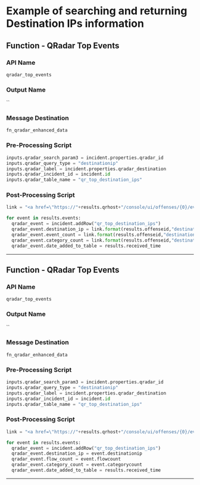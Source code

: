 <!--
    DO NOT MANUALLY EDIT THIS FILE
    THIS FILE IS AUTOMATICALLY GENERATED WITH resilient-sdk codegen
-->

# Example of searching and returning Destination IPs information

## Function - QRadar Top Events

### API Name
`qradar_top_events`

### Output Name
``

### Message Destination
`fn_qradar_enhanced_data`

### Pre-Processing Script
```python
inputs.qradar_search_param3 = incident.properties.qradar_id
inputs.qradar_query_type = "destinationip"
inputs.qradar_label = incident.properties.qradar_destination
inputs.qradar_incident_id = incident.id
inputs.qradar_table_name = "qr_top_destination_ips"
```

### Post-Processing Script
```python
link = "<a href=\"https://"+results.qrhost+"/console/ui/offenses/{0}/events?filter={1}%3B%3D%3B%3B{2}&page=1&pagesize=10\" target=\"_blank\">{3}</a>"

for event in results.events:
  qradar_event = incident.addRow("qr_top_destination_ips")
  qradar_event.destination_ip = link.format(results.offenseid,"destinationip",event.destinationip,event.destinationip)
  qradar_event.event_count = link.format(results.offenseid,"destinationip",event.destinationip,event.eventcount)
  qradar_event.category_count = link.format(results.offenseid,"destinationip",event.destinationip,event.categorycount)
  qradar_event.date_added_to_table = results.received_time
```

---

## Function - QRadar Top Events

### API Name
`qradar_top_events`

### Output Name
``

### Message Destination
`fn_qradar_enhanced_data`

### Pre-Processing Script
```python
inputs.qradar_search_param3 = incident.properties.qradar_id
inputs.qradar_query_type = "destinationip"
inputs.qradar_label = incident.properties.qradar_destination
inputs.qradar_incident_id = incident.id
inputs.qradar_table_name = "qr_top_destination_ips"
```

### Post-Processing Script
```python
link = "<a href=\"https://"+results.qrhost+"/console/ui/offenses/{0}/events?filter={1}%3B%3D%3B%3B{2}&page=1&pagesize=10\" target=\"_blank\">{3}</a>"

for event in results.events:
  qradar_event = incident.addRow("qr_top_destination_ips")
  qradar_event.destination_ip = event.destinationip
  qradar_event.flow_count = event.flowcount
  qradar_event.category_count = event.categorycount
  qradar_event.date_added_to_table = results.received_time
```

---


